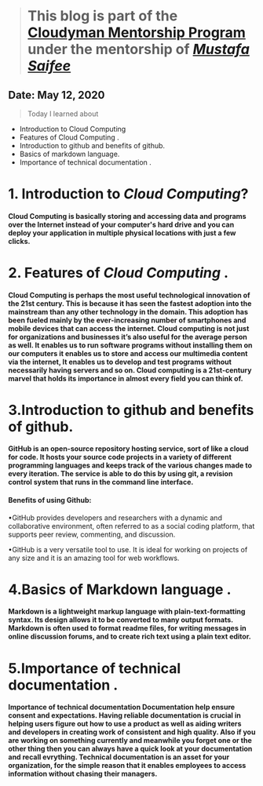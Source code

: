 > # This blog is part of the **[Cloudyman Mentorship Program](https://t.co/78sRvCvYiO?amp=1)** under the mentorship of *[Mustafa Saifee](https://www.linkedin.com/in/saifeemustafaq/)*

## Date: May 12, 2020
 > Today I learned about 
- Introduction to Cloud Computing 
- Features of Cloud Computing .
- Introduction to github and benefits of github.
- Basics of markdown language.
- Importance of technical documentation .
# 1. Introduction to *Cloud Computing*?

#### Cloud Computing is basically storing and accessing data and programs over the Internet instead of your computer's hard drive and you can deploy your application in multiple physical locations with just a few clicks.

#  2. Features of *Cloud Computing* .
#### Cloud Computing is perhaps the most useful technological innovation of the 21st century. This is because it has seen the fastest adoption into the mainstream than any other technology in the domain. This adoption has been fueled mainly by the ever-increasing number of smartphones and mobile devices that can access the internet. Cloud computing is not just for organizations and businesses it’s also useful for the average person as well. It enables us to run software programs without installing them on our computers it enables us to store and access our multimedia content via the internet, It enables us to develop and test programs without necessarily having servers and so on. Cloud computing is a 21st-century marvel that holds its importance in almost every field you can think of.

# 3.Introduction to github and benefits of github.
#### GitHub is an open-source repository hosting service, sort of like a cloud for code. It hosts your source code projects in a variety of different programming languages and keeps track of the various changes made to every iteration. The service is able to do this by using git, a revision control system that runs in the command line interface.
#### Benefits of using Github:

•GitHub provides developers and researchers with a dynamic and collaborative environment, often referred to as a social coding platform, that supports peer review, commenting, and discussion.

•GitHub is a very versatile tool to use. It is ideal for working on projects of any size and it is an amazing tool for web workflows.

# 4.Basics of Markdown language .
#### Markdown is a lightweight markup language with plain-text-formatting syntax. Its design allows it to be converted to many output formats. Markdown is often used to format readme files, for writing messages in online discussion forums, and to create rich text using a plain text editor. 

# 5.Importance of technical documentation .
#### Importance of technical documentation Documentation help ensure consent and expectations. Having reliable documentation is crucial in helping users figure out how to use a product as well as aiding writers and developers in creating work of consistent and high quality. Also if you are working on something currently and meanwhile you forget one or the other thing then you can always have a quick look at your documentation and recall evrything. Technical documentation is an asset for your organization, for the simple reason that it enables employees to access information without chasing their managers.
